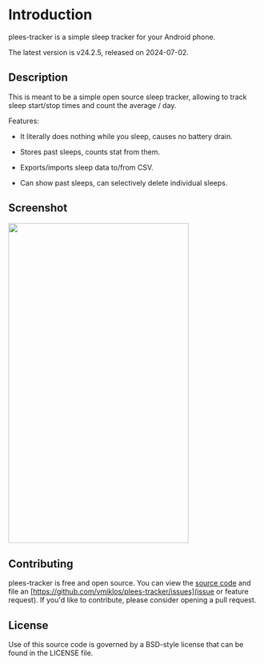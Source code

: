 # Introduction

plees-tracker is a simple sleep tracker for your Android phone.

The latest version is v24.2.5, released on 2024-07-02.

## Description

This is meant to be a simple open source sleep tracker, allowing to track sleep start/stop times and count the average / day.

Features:

- It literally does nothing while you sleep, causes no battery drain.

- Stores past sleeps, counts stat from them.

- Exports/imports sleep data to/from CSV.

- Can show past sleeps, can selectively delete individual sleeps.

## Screenshot

<img src="https://vmiklos.hu/plees-tracker/app/1.png"
    width="360"
    height="640">

## Contributing

plees-tracker is free and open source. You can view the [source code](https://github.com/vmiklos/plees-tracker) and file an [https://github.com/vmiklos/plees-tracker/issues](issue or feature request). If you'd like to contribute, please consider opening a pull request.

## License

Use of this source code is governed by a BSD-style license that can be found in
the LICENSE file.
